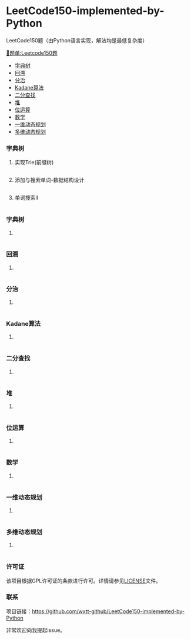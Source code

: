 # LeetCode150-implemented-by-Python
LeetCode150题（由Python语言实现，解法均是最低复杂度）

[📑题单:Leetcode150题](https://leetcode.cn/studyplan/top-interview-150/)


- [字典树](#字典树)
- [回溯](#回溯)
- [分治](#分治)
- [Kadane算法](#Kadane算法)
- [二分查找](#二分查找)
- [堆](#堆)
- [位运算](#位运算)
- [数学](#数学)
- [一维动态规划](#一维动态规划)
- [多维动态规划](#多维动态规划)

### 字典树

1. 实现Trie(前缀树)

```python

```

2. 添加与搜索单词-数据结构设计

```python

```

3. 单词搜索II

```python

```

### 字典树

1. 

```python

```



### 回溯

1. 

```python

```



### 分治

1. 

```python

```



### Kadane算法

1. 

```python

```



### 二分查找

1. 

```python

```



### 堆

1. 

```python

```



### 位运算

1. 

```python

```



### 数学

1. 

```python

```



### 一维动态规划

1. 

```python

```



### 多维动态规划

1. 

```python

```



### 许可证

该项目根据GPL许可证的条款进行许可。详情请参见[LICENSE](LICENSE)文件。

### 联系

项目链接：https://github.com/wxtt-github/LeetCode150-implemented-by-Python

非常欢迎向我提起issue。
